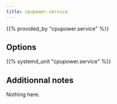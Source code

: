 ```yaml
---
title: cpupower.service
---
```


{{% provided_by "cpupower.service" %}}

## Options

{{% systemd_unit "cpupower.service" %}}

## Additionnal notes

Nothing here.